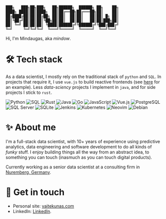 ```

███╗   ███╗██╗███╗   ██╗██████╗  ██████╗ ██╗    ██╗
████╗ ████║██║████╗  ██║██╔══██╗██╔═══██╗██║    ██║
██╔████╔██║██║██╔██╗ ██║██║  ██║██║   ██║██║ █╗ ██║
██║╚██╔╝██║██║██║╚██╗██║██║  ██║██║   ██║██║███╗██║
██║ ╚═╝ ██║██║██║ ╚████║██████╔╝╚██████╔╝╚███╔███╔╝
╚═╝     ╚═╝╚═╝╚═╝  ╚═══╝╚═════╝  ╚═════╝  ╚══╝╚══╝

```
Hi, I'm Mindaugas, aka *mindow*.

# 🛠️ Tech stack

As a data scientist, I mostly rely on the traditional stack of `python` and `SQL`.
In projects that require it, I use `vue.js` to build reactive frontends (see [here](https://github.com/vaitekunas/reviewer) for an example).
Less *data-sciency* projects I implement in `java`, and for side projects I stick to `rust`.

![Python](https://img.shields.io/badge/Python-3776AB?logo=python&logoColor=white)
![SQL](https://img.shields.io/badge/SQL-4479A1?logo=sqlite&logoColor=white)
![Rust](https://img.shields.io/badge/rust-%23000000.svg?logo=rust&logoColor=white)
![Java](https://img.shields.io/badge/Java-007396?logo=openjdk&logoColor=white)
![Go](https://img.shields.io/badge/go-%2300ADD8.svg?logo=go&logoColor=white)
![JavaScript](https://img.shields.io/badge/JavaScript-F7DF1E?logo=javascript&logoColor=black)
![Vue.js](https://img.shields.io/badge/Vue.js-4FC08D?logo=vue.js&logoColor=white)
![PostgreSQL](https://img.shields.io/badge/PostgreSQL-4169E1?logo=postgresql&logoColor=white)
![SQL Server](https://custom-icon-badges.demolab.com/badge/SQL%20Server-CC2927?logo=mssqlserver-white&logoColor=white)
![SQLite](https://img.shields.io/badge/SQLite-%2307405e.svg?logo=sqlite&logoColor=white)
![Jenkins](https://img.shields.io/badge/Jenkins-D24939?logo=jenkins&logoColor=white)
![Kubernetes](https://img.shields.io/badge/Kubernetes-326CE5?logo=kubernetes&logoColor=white)
![Neovim](https://img.shields.io/badge/Neovim-57A143?logo=neovim&logoColor=fff)
![Debian](https://img.shields.io/badge/Debian-A81D33?logo=debian&logoColor=fff)

# ✨ About me

I'm a full-stack data scientist, with 10+ years of experience using
predictive analytics, data engineering and software development
to do all kinds of *funky* stuff. I enjoy building things all the way
from an abstract idea, to something you can touch
(inasmuch as you can touch digital products).

Currently working as a senior data scientist at a consulting firm in [Nuremberg, Germany](https://www.google.com/maps/place/Nuremberg/).

# 🔗 Get in touch

* Personal site: [vaitekunas.com](https://vaitekunas.com)
* LinkedIn: [LinkedIn](https://www.linkedin.com/in/vaitekunas/).

